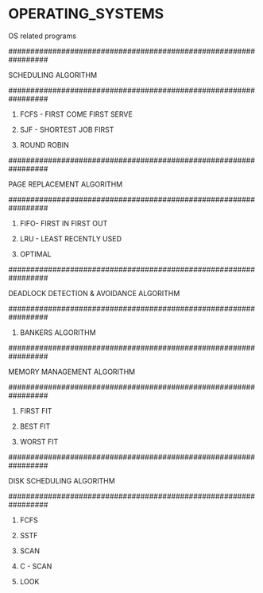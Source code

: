 # OPERATING_SYSTEMS

OS related programs

#################################################################

SCHEDULING ALGORITHM

#################################################################

1. FCFS - FIRST COME FIRST SERVE 

2. SJF - SHORTEST JOB FIRST 

3. ROUND ROBIN 

#################################################################

PAGE REPLACEMENT ALGORITHM

#################################################################

1. FIFO- FIRST IN FIRST OUT

2. LRU - LEAST RECENTLY USED

3. OPTIMAL 

#################################################################

DEADLOCK DETECTION & AVOIDANCE ALGORITHM

#################################################################

1. BANKERS ALGORITHM

#################################################################

MEMORY MANAGEMENT ALGORITHM

#################################################################

1. FIRST FIT

2. BEST FIT

3. WORST FIT

#################################################################

DISK SCHEDULING ALGORITHM

#################################################################

1. FCFS
 
2. SSTF

3. SCAN

4. C - SCAN

5. LOOK

